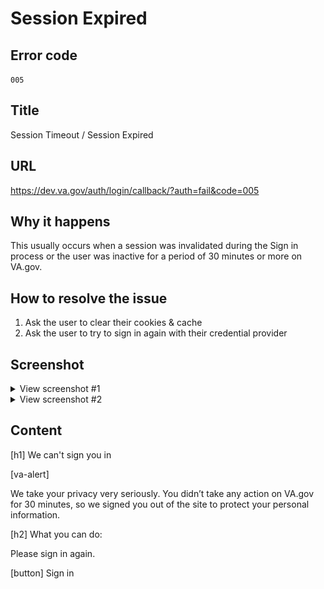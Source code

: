 # Session Expired

## Error code
`005`

## Title
Session Timeout / Session Expired

## URL
https://dev.va.gov/auth/login/callback/?auth=fail&code=005

## Why it happens
This usually occurs when a session was invalidated during the Sign in process or the user was inactive for a period of 30 minutes or more on VA.gov.

## How to resolve the issue

1. Ask the user to clear their cookies & cache
2. Ask the user to try to sign in again with their credential provider

## Screenshot
<details>
  <summary>View screenshot #1</summary>
  <img src="./screenshots/005-a.png" />
</details>
<details>
  <summary>View screenshot #2</summary>
  <img src="./screenshots/005-b.png" />
</details>

## Content

[h1] We can't sign you in

[va-alert]

We take your privacy very seriously. You didn’t take any action on VA.gov for 30 minutes, so we signed you out of the site to protect your personal information.

[h2] What you can do:

Please sign in again.

[button] Sign in
